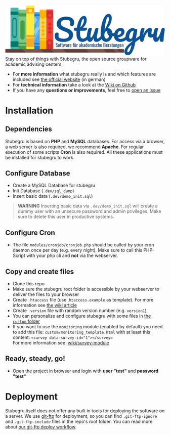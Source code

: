 ![Stubegru Logo](assets/images/logo.svg)
Stay on top of things with Stubegru, the open source groupware for academic advising centers.    
     
- For **more information** what stubegru really is and which features are included see [the official website](https://stubegru.org) (in german)   
- For **technical information** take a look at the [Wiki on Github](https://github.com/stubegru/stubegru/wiki)   
- If you have any **questions or improvements**, feel free to [open an issue](https://github.com/stubegru/stubegru/issues/new)

# Installation

## Dependencies

Stubegru is based on **PHP** and **MySQL** databases. For access via a browser, a web server is also required, we recommend **Apache**. For regular execution of some scripts **Cron** is also required. All these applications must be installed for stubegru to work.

## Configure Database

- Create a MySQL Database for stubegru
- Init Database (`.dev/sql_dump`)
- Insert basic data (`.dev/demo_init.sql`)
> **WARNING** Inserting basic data via `.dev/demo_init.sql` will create a dummy user with an unsecure password and admin privileges. Make sure to delete this user in productive systems.

## Configure Cron

- The file `modules/cronjob/cronjob.php` should be called by your cron daemon once per day (e.g. every night). Make sure to call this PHP-Script with your php cli and **not** via the webserver.

## Copy and create files

- Clone this repo
- Make sure the stubegru root folder is accessible by your webserver to deliver the files to your browser
- Create `.htaccess` file (use .`htaccess.example` as template). For more information see [the wiki article](https://github.com/stubegru/stubegru/wiki/htaccess)
- Create `.version` file with random version number (e.g. `version1`)
- You can personalize and configure stubegru with some files in [the `custom` folder](https://github.com/stubegru/stubegru/wiki/The-%22custom%22-folder)
- If you want to use the `monitoring` module (enabled by default) you need to add this file: `custom/monitoring_template.html` with at least this content: `<survey data-survey-id="1"></survey>`    
For more information see: [wiki/survey-module](https://github.com/stubegru/stubegru/wiki/Survey-Module)

## Ready, steady, go!
- Open the project in browser and login with **user "test"** and **password "test"**

# Deployment

Stubegru itself does not offer any built in tools for deploying the software on a server. We use [git-ftp](https://git-ftp.github.io/) for deployment, so you can find `.git-ftp-ignore` and `.git-ftp-include` files in the repo's root folder. You can read more about [our git-ftp deploy workflow](https://gist.github.com/superjojo140/97d06c4c46f8d50f251a83cc2397b68c).

